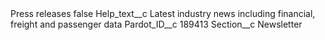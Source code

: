 <?xml version="1.0" encoding="UTF-8"?>
<CustomMetadata xmlns="http://soap.sforce.com/2006/04/metadata" xmlns:xsi="http://www.w3.org/2001/XMLSchema-instance" xmlns:xsd="http://www.w3.org/2001/XMLSchema">
    <label>Press releases</label>
    <protected>false</protected>
    <values>
        <field>Help_text__c</field>
        <value xsi:type="xsd:string">Latest industry news including financial, freight and passenger data</value>
    </values>
    <values>
        <field>Pardot_ID__c</field>
        <value xsi:type="xsd:string">189413</value>
    </values>
    <values>
        <field>Section__c</field>
        <value xsi:type="xsd:string">Newsletter</value>
    </values>
</CustomMetadata>
